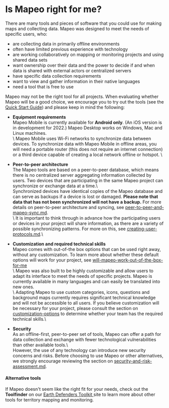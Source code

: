 # Is Mapeo right for me?

There are many tools and pieces of software that you could use for making maps and collecting data. Mapeo was designed to meet the needs of specific users, who:

* are collecting data in primarily offline environments
* often have limited previous experience with technology
* are working collaboratively on mapping or monitoring projects and using shared data sets
* want ownership over their data and the power to decide if and when data is shared with external actors or centralized servers
* have specific data collection requirements
* want to view and gather information in their native languages
* need a tool that is free to use

Mapeo may not be the right tool for all projects. When evaluating whether Mapeo will be a good choice, we encourage you to try out the tools (see the [Quick Start Guide](../quick-start-guide/getting-started.md)) and please keep in mind the following:&#x20;

* **Equipment requirements**\
Mapeo Mobile is currently available for **Android only**. (An iOS version is in development for 2022.) Mapeo Desktop works on Windows, Mac and Linux machines.\
\ Mapeo Mobile uses Wi-Fi networks to synchronize data between devices. To synchronize data with Mapeo Mobile in offline areas, you will need a portable router (this does not require an internet connection) or a third device capable of creating a local network offline or hotspot. \

* **Peer-to-peer architecture**\
The Mapeo tools are based on a peer-to-peer database, which means there is no centralized server aggregating information collected by users. Two devices that are participating in the same Mapeo project can synchronize or exchange data at a time.\ \
Synchronized devices have identical copies of the Mapeo database and can serve as backups if a device is lost or damaged. **Please note that data that has not been synchronized will not have a backup.**  For more details on peer-to-peer architecture and syncing, see [peer-to-peer-and-mapeo-sync.md](about-mapeo/peer-to-peer-and-mapeo-sync.md "mention").\
\ It is important to think through in advance how the participating users or devices in your project will share information, as there are a variety of possible synchronizing patterns. For more on this, see [creating-user-protocols.md](../complete-reference-guide/essentials-for-a-successful-mapeo-project/creating-user-protocols.md "mention").\

* **Customization and required technical skills**\
Mapeo comes with out-of-the box options that can be used right away, without any customization. To learn more about whether these default options will work for your project, see [will-mapeo-work-out-of-the-box-for-me](../complete-reference-guide/will-mapeo-work-out-of-the-box-for-me/ "mention")\
\ Mapeo was also built to be highly customizable and allow users to adapt its interface to meet the needs of specific projects. Mapeo is currently available in many languages and can easily be translated into new ones.\
\ Adapting Mapeo to use custom categories, icons, questions and background maps currently requires significant technical knowledge and will not be accessible to all users. If you believe customization will be necessary for your project, please consult the section on [customization-options](../complete-reference-guide/customization-options/ "mention") to determine whether your team has the required technical skills.\

* **Security**\
As an offline-first, peer-to-peer set of tools, Mapeo can offer a path for data collection and exchange with fewer technological vulnerabilities than other available tools.\ \
However, the use of any technology can introduce new security concerns and risks. Before choosing to use Mapeo or other alternatives, we strongly encourage reviewing the section on [security-and-risk-assessment.md](../complete-reference-guide/essentials-for-a-successful-mapeo-project/security-and-risk-assessment.md "mention").

#### Alternative tools

If Mapeo doesn't seem like the right fit for your needs, check out the **Toolfinder** on our [Earth Defenders Toolkit ](https://www.earthdefenderstoolkit.com/toolfinder/)site to learn more about other tools for territory mapping and monitoring.
